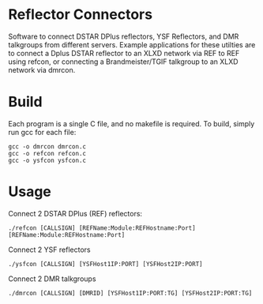 # Reflector Connectors
Software to connect DSTAR DPlus reflectors, YSF Reflectors, and DMR talkgroups from different servers.  Example applications for these utilties are to connect a Dplus DSTAR reflector to an XLXD network via REF to REF using refcon, or connecting a Brandmeister/TGIF talkgroup to an XLXD network via dmrcon. 

# Build
Each program is a single C file, and no makefile is required.  To build, simply run gcc for each file:
```
gcc -o dmrcon dmrcon.c
gcc -o refcon refcon.c
gcc -o ysfcon ysfcon.c
```

# Usage
Connect 2 DSTAR DPlus (REF) reflectors:
```
./refcon [CALLSIGN] [REFName:Module:REFHostname:Port] [REFName:Module:REFHostname:Port]
```
Connect 2 YSF reflectors
```
./ysfcon [CALLSIGN] [YSFHost1IP:PORT] [YSFHost2IP:PORT]
```
Connect 2 DMR talkgroups
```
./dmrcon [CALLSIGN] [DMRID] [YSFHost1IP:PORT:TG] [YSFHost2IP:PORT:TG]
```

